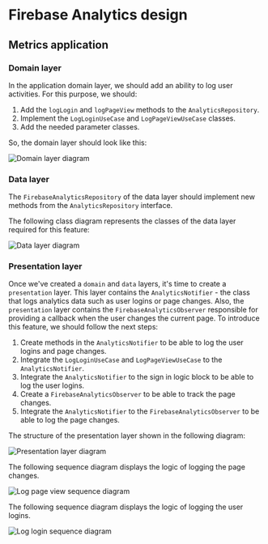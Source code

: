 # Firebase Analytics design

## Metrics application

### Domain layer

In the application domain layer, we should add an ability to log user activities. For this purpose, we should: 

1. Add the `logLogin` and `logPageView` methods to the `AnalyticsRepository`.
2. Implement the `LogLoginUseCase` and `LogPageViewUseCase` classes.
3. Add the needed parameter classes.

So, the domain layer should look like this:

![Domain layer diagram](http://www.plantuml.com/plantuml/proxy?cache=no&fmt=svg&src=https://github.com/platform-platform/monorepo/raw/firebase_analytics_design/metrics/web/docs/features/firebase_analytics/diagrams/firebase_analytics_domain_class.puml)

### Data layer

The `FirebaseAnalyticsRepository` of the data layer should implement new methods from the `AnalyticsRepository` interface.

The following class diagram represents the classes of the data layer required for this feature: 

![Data layer diagram](http://www.plantuml.com/plantuml/proxy?cache=no&fmt=svg&src=https://github.com/platform-platform/monorepo/raw/firebase_analytics_design/metrics/web/docs/features/firebase_analytics/diagrams/firebase_analytics_data_class.puml)

### Presentation layer

Once we've created a `domain` and `data` layers, it's time to create a `presentation` layer. This layer contains the `AnalyticsNotifier` - the class that logs analytics data such as user logins or page changes. Also, the `presentation` layer contains the `FirebaseAnalyticsObserver` responsible for providing a callback when the user changes the current page. To introduce this feature, we should follow the next steps: 

1. Create methods in the `AnalyticsNotifier` to be able to log the user logins and page changes.
2. Integrate the `LogLoginUseCase` and `LogPageViewUseCase`  to the `AnalyticsNotifier`.
3. Integrate the `AnalyticsNotifier` to the sign in logic block to be able to log the user logins.
4. Create a `FirebaseAnalyticsObserver` to be able to track the page changes.
5. Integrate the `AnalyticsNotifier` to the `FirebaseAnalyticsObserver` to be able to log the page changes.

The structure of the presentation layer shown in the following diagram: 

![Presentation layer diagram](http://www.plantuml.com/plantuml/proxy?cache=no&fmt=svg&src=https://github.com/platform-platform/monorepo/raw/firebase_analytics_design/metrics/web/docs/features/firebase_analytics/diagrams/firebase_analytics_presentation.puml)

The following sequence diagram displays the logic of logging the page changes.

![Log page view sequence diagram](http://www.plantuml.com/plantuml/proxy?cache=no&fmt=svg&src=https://github.com/platform-platform/monorepo/raw/firebase_analytics_design/metrics/web/docs/features/firebase_analytics/diagrams/firebase_analytics_log_page_view_sequence.puml)

The following sequence diagram displays the logic of logging the user logins.

![Log login sequence diagram](http://www.plantuml.com/plantuml/proxy?cache=no&fmt=svg&src=https://github.com/platform-platform/monorepo/raw/firebase_analytics_design/metrics/web/docs/features/firebase_analytics/diagrams/firebase_analytics_log_login_sequence.puml)
